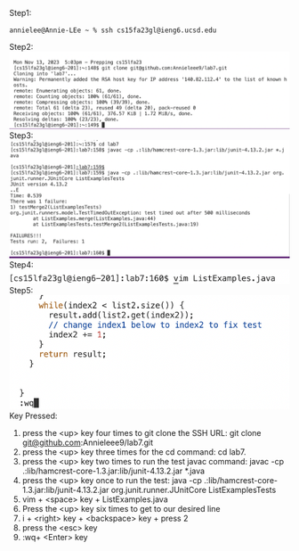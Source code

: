 Step1:
```
annielee@Annie-LEe ~ % ssh cs15fa23gl@ieng6.ucsd.edu
```
Step2:
![Image](step2.png)
Step3:
![Image](step3.png)
Step4:
![Image](step4.png)
Step5:
![Image](step5.png)
Key Pressed:

1. press the &lt;up&gt; key four times to git clone the SSH URL: git clone git@github.com:Annieleee9/lab7.git
2. press the &lt;up&gt; key three times for the cd command:  cd lab7.
3. press the &lt;up&gt; key two times to run the test javac command: javac -cp .:lib/hamcrest-core-1.3.jar:lib/junit-4.13.2.jar *.java
4. press the &lt;up&gt; key once to run the test: java -cp .:lib/hamcrest-core-1.3.jar:lib/junit-4.13.2.jar org.junit.runner.JUnitCore ListExamplesTests
5. vim + &lt;space&gt; key + ListExamples.java
6. Press the &lt;up&gt; key six times to get to our desired line
7. i + &lt;right&gt; key + &lt;backspace&gt; key + press 2
8. press the &lt;esc&gt; key
9. :wq+ &lt;Enter&gt; key
